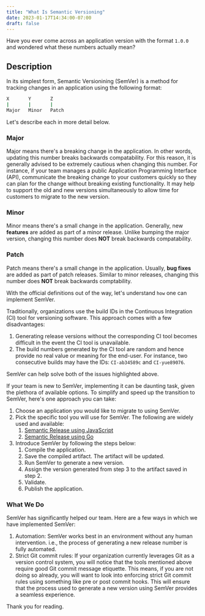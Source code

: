 ```yaml
---
title: "What Is Semantic Versioning"
date: 2023-01-17T14:34:00-07:00
draft: false
---
```


Have you ever come across an application version with the format `1.0.0` and wondered what these numbers actually mean?

## Description

In its simplest form, Semantic Versionining (SemVer) is a method for tracking changes in an application using the following format:

```sh
X       Y       Z
|       |       | 
Major   Minor   Patch
```

Let's describe each in more detail below.

### Major

Major means there's a breaking change in the application. In other words, updating this number breaks backwards compatability. For this reason, it is generally advised to be extremely cautious when changing this number. For instance, if your team manages a public Application Programming Interface (API), communicate the breaking change to your customers quickly so they can plan for the change without breaking existing functionality. It may help to support the old and new versions simultaneously to allow time for customers to migrate to the new version.

### Minor

Minor means there's a small change in the application. Generally, new **features** are added as part of a minor release. Unlike bumping the major version, changing this number does **NOT** break backwards compatability. 

### Patch

Patch means there's a small change in the application. Usually, **bug fixes** are added as part of patch releases. Similar to minor releases, changing this number does **NOT** break backwards comptability.

With the official definitions out of the way, let's understand `how` one can implement SemVer.

Traditionally, organizations use the build IDs in the Continuous Integration (CI) tool for versioning software. This approach comes with a few disadvantages:

1. Generating release versions without the corresponding CI tool becomes difficult in the event the CI tool is unavailable.
2. The build numbers generated by the CI tool are random and hence provide no real value or meaning for the end-user. For instance, two consecutive builds may have the IDs: `CI-ab34589c` and `CI-yue89076`.

SemVer can help solve both of the issues highlighted above. 

If your team is new to SemVer, implementing it can be daunting task, given the plethora of available options. To simplify and speed up the transition to SemVer, here's one approach you can take: 

1. Choose an application you would like to migrate to using SemVer.
2. Pick the specific tool you will use for SemVer. The following are widely used and available:
    1. [Semantic Release using JavaScript](https://github.com/semantic-release/semantic-release)
    2. [Semantic Release using Go](https://github.com/go-semantic-release/semantic-release)
3. Introduce SemVer by following the steps below:
    1. Compile the application.
    2. Save the compiled artifact. The artifact will be updated.
    3. Run SemVer to generate a new version.
    4. Assign the version generated from step 3 to the artifact saved in step 2. 
    5. Validate.
    5. Publish the application.

### What We Do

SemVer has significantly helped our team. Here are a few ways in which we have implemented SemVer:

1. Automation: SemVer works best in an environment without any human intervention. i.e., the process of generating a new release number is fully automated.
2. Strict Git commit rules: If your organization currently leverages Git as a version control system, you will notice that the tools mentioned above require good Git commit message etiquette. This means, if you are not doing so already, you will want to look into enforcing strict Git commit rules using something like pre or post commit hooks. This will ensure that the process used to generate a new version using SemVer provides a seamless experience.

Thank you for reading. 